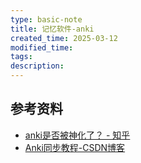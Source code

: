 ```yaml
---
type: basic-note
title: 记忆软件-anki
created_time: 2025-03-12
modified_time: 
tags:
description:
---
```


## 参考资料

- [anki是否被神化了？ - 知乎](https://www.zhihu.com/question/57569577/answer/3175180022)
- [Anki同步教程-CSDN博客](https://blog.csdn.net/qq_38882497/article/details/107931290)
